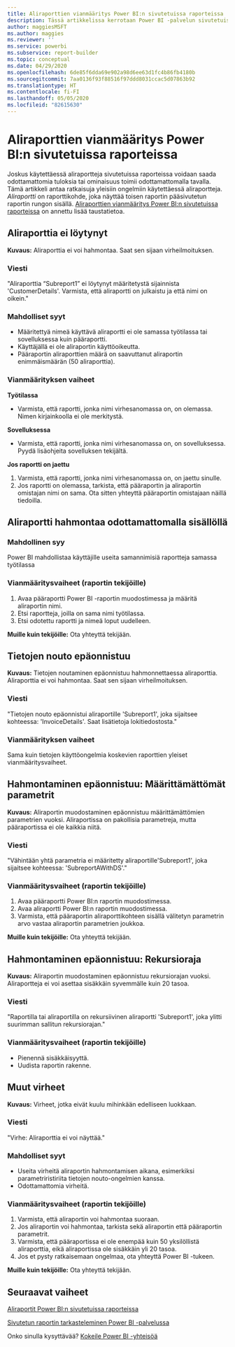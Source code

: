 ```yaml
---
title: Aliraporttien vianmääritys Power BI:n sivutetuissa raporteissa
description: Tässä artikkelissa kerrotaan Power BI -palvelun sivutetuissa raporteissa tuetuista tietolähteistä ja siitä, miten yhteys muodostaa yhteyden Microsoft Azuren SQL-tietokannan tietolähteisiin.
author: maggiesMSFT
ms.author: maggies
ms.reviewer: ''
ms.service: powerbi
ms.subservice: report-builder
ms.topic: conceptual
ms.date: 04/29/2020
ms.openlocfilehash: 6de85f6dda69e902a98d6ee63d1fc4b86fb4180b
ms.sourcegitcommit: 7aa0136f93f88516f97ddd8031ccac5d07863b92
ms.translationtype: HT
ms.contentlocale: fi-FI
ms.lasthandoff: 05/05/2020
ms.locfileid: "82615630"
---
```

# <a name="troubleshoot-subreports-in-power-bi-paginated-reports"></a>Aliraporttien vianmääritys Power BI:n sivutetuissa raporteissa

Joskus käytettäessä aliraportteja sivutetuissa raporteissa voidaan saada odottamattomia tuloksia tai ominaisuus toimii odottamattomalla tavalla. Tämä artikkeli antaa ratkaisuja yleisiin ongelmiin käytettäessä aliraportteja. *Aliraportti* on raporttikohde, joka näyttää toisen raportin pääsivutetun raportin rungon sisällä. [Aliraporttien vianmääritys Power BI:n sivutetuissa raporteissa](subreports.md) on annettu lisää taustatietoa.

## <a name="subreport-couldnt-be-found"></a>Aliraporttia ei löytynyt

**Kuvaus:** Aliraporttia ei voi hahmontaa. Saat sen sijaan virheilmoituksen.

### <a name="message"></a>Viesti

"Aliraporttia “Subreport1” ei löytynyt määritetystä sijainnista 'CustomerDetails'. Varmista, että aliraportti on julkaistu ja että nimi on oikein."

### <a name="possible-reasons"></a>Mahdolliset syyt

- Määritettyä nimeä käyttävä aliraportti ei ole samassa työtilassa tai sovelluksessa kuin pääraportti.
- Käyttäjällä ei ole aliraportin käyttöoikeutta.
- Pääraportin aliraporttien määrä on saavuttanut aliraportin enimmäismäärän (50 aliraporttia).

### <a name="troubleshooting-steps"></a>Vianmäärityksen vaiheet

**Työtilassa**

- Varmista, että raportti, jonka nimi virhesanomassa on, on olemassa. Nimen kirjainkoolla ei ole merkitystä.

**Sovelluksessa**

- Varmista, että raportti, jonka nimi virhesanomassa on, on sovelluksessa. Pyydä lisäohjeita sovelluksen tekijältä.

**Jos raportti on jaettu**

1. Varmista, että raportti, jonka nimi virhesanomassa on, on jaettu sinulle.
2. Jos raportti on olemassa, tarkista, että pääraportin ja aliraportin omistajan nimi on sama. Ota sitten yhteyttä pääraportin omistajaan näillä tiedoilla.

## <a name="subreport-renders-with-unexpected-content"></a>Aliraportti hahmontaa odottamattomalla sisällöllä

### <a name="possible-reason"></a>Mahdollinen syy

Power BI mahdollistaa käyttäjille useita samannimisiä raportteja samassa työtilassa

### <a name="troubleshooting-steps-for-report-authors"></a>Vianmääritysvaiheet (raportin tekijöille)

1. Avaa pääraportti Power BI -raportin muodostimessa ja määritä aliraportin nimi.
2. Etsi raportteja, joilla on sama nimi työtilassa.
3. Etsi odotettu raportti ja nimeä loput uudelleen.

**Muille kuin tekijöille:** Ota yhteyttä tekijään.

## <a name="data-retrieval-fails"></a>Tietojen nouto epäonnistuu

**Kuvaus:** Tietojen noutaminen epäonnistuu hahmonnettaessa aliraporttia. Aliraporttia ei voi hahmontaa. Saat sen sijaan virheilmoituksen.

### <a name="message"></a>Viesti

"Tietojen nouto epäonnistui aliraportille 'Subreport1', joka sijaitsee kohteessa: 'InvoiceDetails'. Saat lisätietoja lokitiedostosta."

### <a name="troubleshooting-steps"></a>Vianmäärityksen vaiheet

Sama kuin tietojen käyttöongelmia koskevien raporttien yleiset vianmääritysvaiheet.

## <a name="rendering-fails-unspecified-parameters"></a>Hahmontaminen epäonnistuu: Määrittämättömät parametrit

**Kuvaus:** Aliraportin muodostaminen epäonnistuu määrittämättömien parametrien vuoksi. Aliraportissa on pakollisia parametreja, mutta pääraportissa ei ole kaikkia niitä.

### <a name="message"></a>Viesti 
"Vähintään yhtä parametria ei määritetty aliraportille'Subreport1', joka sijaitsee kohteessa: 'SubreportAWithDS'."

### <a name="troubleshooting-steps-for-the-report-author"></a>Vianmääritysvaiheet (raportin tekijöille)

1. Avaa pääraportti Power BI:n raportin muodostimessa.
2. Avaa aliraportti Power BI:n raportin muodostimessa.
3. Varmista, että pääraportin aliraporttikohteen sisällä välitetyn parametrin arvo vastaa aliraportin parametrien joukkoa.

**Muille kuin tekijöille:** Ota yhteyttä tekijään.

## <a name="rendering-fails-recursion-limit"></a>Hahmontaminen epäonnistuu: Rekursioraja

**Kuvaus:** Aliraportin muodostaminen epäonnistuu rekursiorajan vuoksi. Aliraportteja ei voi asettaa sisäkkäin syvemmälle kuin 20 tasoa.

### <a name="message"></a>Viesti

"Raportilla tai aliraportilla on rekursiivinen aliraportti 'Subreport1', joka ylitti suurimman sallitun rekursiorajan."

### <a name="troubleshooting-steps-for-report-authors"></a>Vianmääritysvaiheet (raportin tekijöille)

- Pienennä sisäkkäisyyttä.
- Uudista raportin rakenne.

## <a name="other-errors"></a>Muut virheet

**Kuvaus:** Virheet, jotka eivät kuulu mihinkään edelliseen luokkaan.

### <a name="message"></a>Viesti

"Virhe: Aliraporttia ei voi näyttää."

### <a name="possible-reasons"></a>Mahdolliset syyt

- Useita virheitä aliraportin hahmontamisen aikana, esimerkiksi parametriristiriita tietojen nouto-ongelmien kanssa.
- Odottamattomia virheitä.

### <a name="troubleshooting-steps-for-report-authors"></a>Vianmääritysvaiheet (raportin tekijöille)

1. Varmista, että aliraportin voi hahmontaa suoraan.
2. Jos aliraportin voi hahmontaa, tarkista sekä aliraportin että pääraportin parametrit.
3. Varmista, että pääraportissa ei ole enempää kuin 50 yksilöllistä aliraporttia, eikä aliraportissa ole sisäkkäin yli 20 tasoa.
4. Jos et pysty ratkaisemaan ongelmaa, ota yhteyttä Power BI -tukeen.

**Muille kuin tekijöille:** Ota yhteyttä tekijään.

## <a name="next-steps"></a>Seuraavat vaiheet

[Aliraportit Power BI:n sivutetuissa raporteissa](subreports.md)

[Sivutetun raportin tarkasteleminen Power BI -palvelussa](../consumer/paginated-reports-view-power-bi-service.md)

Onko sinulla kysyttävää? [Kokeile Power BI -yhteisöä](https://community.powerbi.com/)
